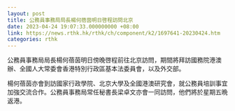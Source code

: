 ```yaml
---
layout: post
title: 公務員事務局局長楊何蓓茵明日啓程訪問北京
date: 2023-04-24 19:07:33.000000000 +08:00
link: https://news.rthk.hk/rthk/ch/component/k2/1697641-20230424.htm
categories: rthk
---
```


公務員事務局局長楊何蓓茵明日傍晚啓程前往北京訪問，期間將拜訪國務院港澳辦、全國人大常委會香港特別行政區基本法委員會，以及外交部。
 
楊何蓓茵亦會到訪國家行政學院、北京大學及全國港澳研究會，就公務員培訓事宜加強交流合作。公務員事務局常任秘書長梁卓文亦會一同訪問，他們將於星期五晩返港。
